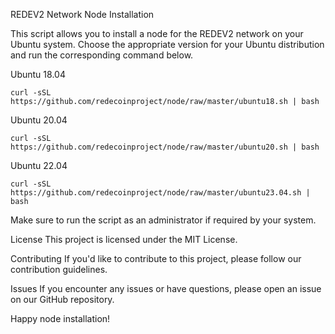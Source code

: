REDEV2 Network Node Installation

This script allows you to install a node for the REDEV2 network on your Ubuntu system. Choose the appropriate version for your Ubuntu distribution and run the corresponding command below.

Ubuntu 18.04
```shell
curl -sSL https://github.com/redecoinproject/node/raw/master/ubuntu18.sh | bash
```
Ubuntu 20.04
```shell
curl -sSL https://github.com/redecoinproject/node/raw/master/ubuntu20.sh | bash
```
Ubuntu 22.04
```shell
curl -sSL https://github.com/redecoinproject/node/raw/master/ubuntu23.04.sh | bash
```

Make sure to run the script as an administrator if required by your system.

License
This project is licensed under the MIT License.

Contributing
If you'd like to contribute to this project, please follow our contribution guidelines.

Issues
If you encounter any issues or have questions, please open an issue on our GitHub repository.

Happy node installation!
